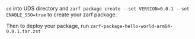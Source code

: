 `cd` into UDS directory and `zarf package create --set VERSION=0.0.1 --set ENABLE_SSO=true` to create your zarf package.

Then to deploy your package, run `zarf-package-hello-world-arm64-0.0.1.tar.zst`
